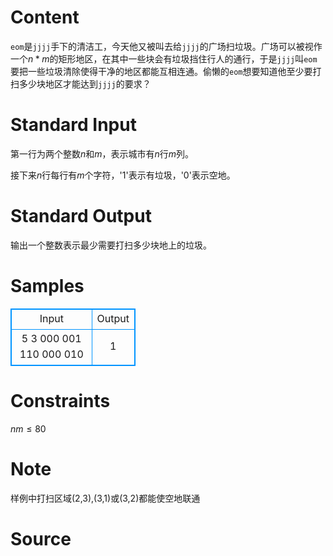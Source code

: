
# Content

`eom`是`jjjj`手下的清洁工，今天他又被叫去给`jjjj`的广场扫垃圾。广场可以被视作一个$n*m$的矩形地区，在其中一些块会有垃圾挡住行人的通行，于是`jjjj`叫`eom`要把一些垃圾清除使得干净的地区都能互相连通。偷懒的`eom`想要知道他至少要打扫多少块地区才能达到`jjjj`的要求？

# Standard Input

第一行为两个整数$n$和$m$，表示城市有$n$行$m$列。

接下来$n$行每行有$m$个字符，'1'表示有垃圾，'0'表示空地。

# Standard Output

输出一个整数表示最少需要打扫多少块地上的垃圾。

# Samples

<style>
        table,table tr th, table tr td { border:1px solid #0094ff; }
        table { width: 200px; min-height: 25px; line-height: 25px; text-align: center; border-collapse: collapse;}   
    </style>
<table>
	<tr>
		<td>Input</td>
		<td>Output</td>
	</tr>
<tr><td>5 3
000
001
110
000
010</td><td>1</td></tr></table>


# Constraints

$nm\le 80$

# Note

样例中打扫区域(2,3),(3,1)或(3,2)都能使空地联通

# Source


